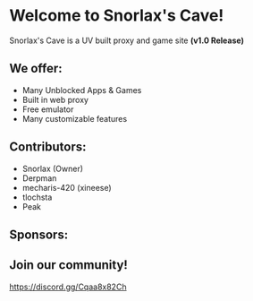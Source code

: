 # Welcome to Snorlax's Cave!
Snorlax's Cave is a UV built proxy and game site **(v1.0 Release)**
## We offer:
- Many Unblocked Apps & Games
- Built in web proxy
- Free emulator
- Many customizable features

## Contributors:
- Snorlax (Owner)
- Derpman
- mecharis-420 (xineese)
- tlochsta
- Peak

## Sponsors:


## Join our community!
https://discord.gg/Cqaa8x82Ch
